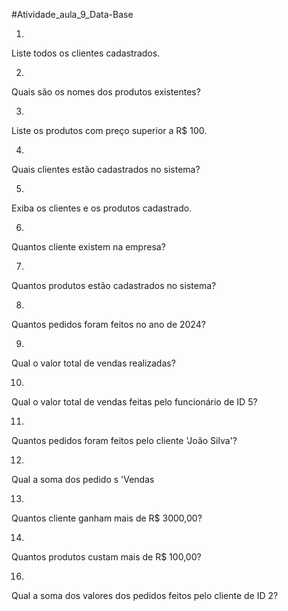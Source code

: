#Atividade_aula_9_Data-Base

1.
Liste todos os clientes cadastrados.

2.
Quais são os nomes dos produtos existentes?

3.
Liste os produtos com preço superior a R$ 100.

4.
Quais clientes estão cadastrados no sistema?

5.
Exiba os clientes e os produtos cadastrado.

6.
Quantos cliente existem na empresa?

7.
Quantos produtos estão cadastrados no sistema?

8.
Quantos pedidos foram feitos no ano de 2024?

9.
Qual o valor total de vendas realizadas?

10.
Qual o valor total de vendas feitas pelo funcionário de ID 5?

11.
Quantos pedidos foram feitos pelo cliente 'João Silva'?

12.
Qual a soma dos pedido s 'Vendas

13.
Quantos cliente ganham mais de R$ 3000,00?

14.
Quantos produtos custam mais de R$ 100,00?

16.
Qual a soma dos valores dos pedidos feitos pelo cliente de ID 2?
